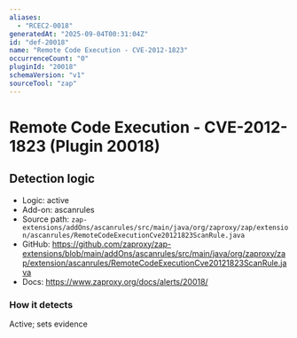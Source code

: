 ```yaml
---
aliases:
  - "RCEC2-0018"
generatedAt: "2025-09-04T00:31:04Z"
id: "def-20018"
name: "Remote Code Execution - CVE-2012-1823"
occurrenceCount: "0"
pluginId: "20018"
schemaVersion: "v1"
sourceTool: "zap"
---
```


# Remote Code Execution - CVE-2012-1823 (Plugin 20018)

## Detection logic

- Logic: active
- Add-on: ascanrules
- Source path: `zap-extensions/addOns/ascanrules/src/main/java/org/zaproxy/zap/extension/ascanrules/RemoteCodeExecutionCve20121823ScanRule.java`
- GitHub: https://github.com/zaproxy/zap-extensions/blob/main/addOns/ascanrules/src/main/java/org/zaproxy/zap/extension/ascanrules/RemoteCodeExecutionCve20121823ScanRule.java
- Docs: https://www.zaproxy.org/docs/alerts/20018/

### How it detects

Active; sets evidence

